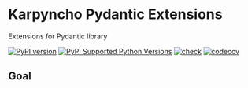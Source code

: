 # Karpyncho Pydantic Extensions

Extensions for Pydantic library

[![PyPI version](https://badge.fury.io/py/karpyncho-pydantic-extensions.svg)](https://badge.fury.io/py/karpyncho-pydantic-extensions)
[![PyPI Supported Python Versions](https://img.shields.io/pypi/pyversions/karpyncho-pydantic-extensions.svg)](https://pypi.python.org/pypi/karpyncho-pydantic-extensions/)
[![check](https://github.com/tox-dev/tox-gh/actions/workflows/check.yml/badge.svg)](https://github.com/tox-dev/tox-gh/actions/workflows/check.yml)
[![codecov](https://codecov.io/gh/karpyncho/pydantic-extensions/branch/main/graph/badge.svg?token=M4IT5AXE88)](https://codecov.io/gh/karpyncho/pydantic-extensions)

## Goal

